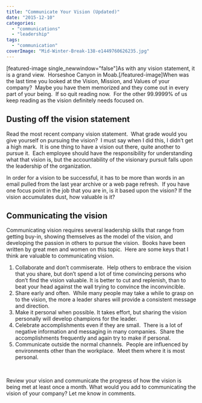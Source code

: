 ```yaml
---
title: "Communicate Your Vision (Updated)"
date: "2015-12-10"
categories: 
  - "communications"
  - "leadership"
tags: 
  - "communication"
coverImage: "Mid-Winter-Break-138-e1449760626235.jpg"
---
```


\[featured-image single\_newwindow="false"\]As with any vision statement, it is a grand view.  Horseshoe Canyon in Moab.\[/featured-image\]When was the last time you looked at the Vision, Mission, and Values of your company?  Maybe you have them memorized and they come out in every part of your being.  If so quit reading now.  For the other 99.9999% of us keep reading as the vision definitely needs focused on.

## Dusting off the vision statement

Read the most recent company vision statement.  What grade would you give yourself on pursuing the vision?  I must say when I did this, I didn’t get a high mark.  It is one thing to have a vision out there, quite another to pursue it.  Each employee should have the responsibility for understanding what that vision is, but the accountability of the visionary pursuit falls upon the leadership of the organization.

In order for a vision to be successful, it has to be more than words in an email pulled from the last year archive or a web page refresh.  If you have one focus point in the job that you are in, is it based upon the vision? If the vision accumulates dust, how valuable is it?

## Communicating the vision

Communicating vision requires several leadership skills that range from getting buy-in, showing themselves as the model of the vision, and developing the passion in others to pursue the vision.  Books have been written by great men and women on this topic.  Here are some keys that I think are valuable to communicating vision.

1. Collaborate and don’t commiserate.  Help others to embrace the vision that you share, but don’t spend a lot of time convincing persons who don’t find the vision valuable. It is better to cut and replenish, than to beat your head against the wall trying to convince the inconvincible.
2. Share early and often.  While many people may take a while to grasp on to the vision, the more a leader shares will provide a consistent message and direction.
3. Make it personal when possible. It takes effort, but sharing the vision personally will develop champions for the leader.
4. Celebrate accomplishments even if they are small.  There is a lot of negative information and messaging in many companies.  Share the accomplishments frequently and again try to make if personal.
5. Communicate outside the normal channels.  People are influenced by environments other than the workplace.  Meet them where it is most personal.

 

Review your vision and communicate the progress of how the vision is being met at least once a month. What would you add to communicating the vision of your company? Let me know in comments.
